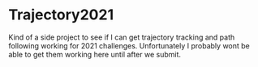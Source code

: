 # Trajectory2021
Kind of a side project to see if I can get trajectory tracking and path following working for 2021 challenges. Unfortunately I probably wont be able to get them working here until after we submit. 
